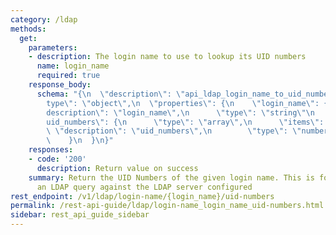 ```yaml
---
category: /ldap
methods:
  get:
    parameters:
    - description: The login name to use to lookup its UID numbers
      name: login_name
      required: true
    response_body:
      schema: "{\n  \"description\": \"api_ldap_login_name_to_uid_numbers\",\n  \"\
        type\": \"object\",\n  \"properties\": {\n    \"login_name\": {\n      \"\
        description\": \"login_name\",\n      \"type\": \"string\"\n    },\n    \"\
        uid_numbers\": {\n      \"type\": \"array\",\n      \"items\": {\n       \
        \ \"description\": \"uid_numbers\",\n        \"type\": \"number\"\n      }\n\
        \    }\n  }\n}"
    responses:
    - code: '200'
      description: Return value on success
    summary: Return the UID Numbers of the given login name. This is found by issuing
      an LDAP query against the LDAP server configured
rest_endpoint: /v1/ldap/login-name/{login_name}/uid-numbers
permalink: /rest-api-guide/ldap/login-name_login_name_uid-numbers.html
sidebar: rest_api_guide_sidebar
---
```

